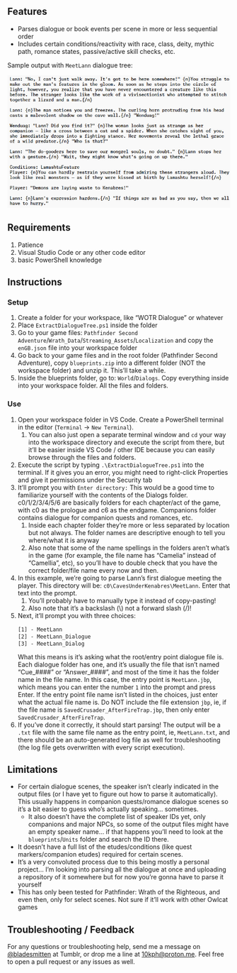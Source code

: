 ## Features

- Parses dialogue or book events per scene in more or less sequential order
- Includes certain conditions/reactivity with race, class, deity, mythic path, romance states, passive/active skill checks, etc.

Sample output with `MeetLann` dialogue tree:

![](https://github.com/tencurse/WOTR-Dialogue-Parser/blob/main/Pasted%20image%2020240815093652.png)

## Requirements

1. Patience
2. Visual Studio Code or any other code editor
3. basic PowerShell knowledge

## Instructions

### Setup

1. Create a folder for your workspace, like “WOTR Dialogue” or whatever
2. Place `ExtractDialogueTree.ps1` inside the folder
3. Go to your game files: `Pathfinder Second Adventure`/`Wrath_Data`/`Streaming_Assets`/`Localization` and copy the `enGB.json` file into your workspace folder
4. Go back to your game files and in the root folder (Pathfinder Second Adventure), copy `blueprints.zip` into a different folder (NOT the workspace folder) and unzip it. This’ll take a while.
5. Inside the blueprints folder, go to: `World`/`Dialogs`. Copy everything inside into your workspace folder. All the files and folders.

### Use

1. Open your workspace folder in VS Code. Create a PowerShell terminal in the editor (`Terminal` → `New Terminal`).
      1. You can also just open a separate terminal window and `cd` your way into the workspace directory and execute the script from there, but it’ll be easier inside VS Code / other IDE because you can easily browse through the files and folders.
2. Execute the script by typing `.\ExtractDialogueTree.ps1` into the terminal. If it gives you an error, you might need to right-click Properties and give it permissions under the Security tab
3. It’ll prompt you with `Enter directory:`
    This would be a good time to familiarize yourself with the contents of the Dialogs folder. c0/1/2/3/4/5/6 are basically folders for each chapter/act of the game, with c0 as the prologue and c6 as the endgame. Companions folder contains dialogue for companion quests and romances, etc.
      1. Inside each chapter folder they’re more or less separated by location but not always. The folder names are descriptive enough to tell you where/what it is anyway
      2. Also note that some of the name spellings in the folders aren’t what’s in the game (for example, the file name has “Camelia” instead of “Camellia”, etc), so you’ll have to double check that you have the correct folder/file name every now and then.
4. In this example, we’re going to parse Lann’s first dialogue meeting the player. This directory will be: `c0\CavesUnderKenabres\MeetLann`. Enter that text into the prompt.
      1. You’ll probably have to manually type it instead of copy-pasting!
      2. Also note that it’s a backslash (\\) not a forward slash (/)!
5. Next, it’ll prompt you with three choices:
   ```
   [1] - MeetLann
   [2] - MeetLann_Dialogue
   [3] - MeetLann_Dialog
   ```
   What this means is it’s asking what the root/entry point dialogue file is. Each dialogue folder has one, and it’s usually the file that isn’t named “Cue\_####” or “Answer\_####”, and most of the time it has the folder name in the file name.
   In this case, the entry point is `MeetLann.jbp`, which means you can enter the number `1` into the prompt and press Enter.
   If the entry point file name isn’t listed in the choices, just enter what the actual file name is. Do NOT include the file extension `jbp`, ie, if the file name is `SavedCrusader_AfterFireTrap.jbp`, then only enter `SavedCrusader_AfterFireTrap`.
6. If you’ve done it correctly, it should start parsing! The output will be a `.txt` file with the same file name as the entry point, ie, `MeetLann.txt`, and there should be an auto-generated log file as well for troubleshooting (the log file gets overwritten with every script execution).

## Limitations

- For certain dialogue scenes, the speaker isn’t clearly indicated in the output files (or I have yet to figure out how to parse it automatically). This usually happens in companion quests/romance dialogue scenes so it’s a bit easier to guess who’s actually speaking... sometimes.
  - It also doesn’t have the complete list of speaker IDs yet, only companions and major NPCs, so some of the output files might have an empty speaker name... if that happens you’ll need to look at the `blueprints`/`Units` folder and search the ID there.
- It doesn’t have a full list of the etudes/conditions (like quest markers/companion etudes) required for certain scenes.
- It’s a very convoluted process due to this being mostly a personal project… I’m looking into parsing all the dialogue at once and uploading a repository of it somewhere but for now you’re gonna have to parse it yourself
- This has only been tested for Pathfinder: Wrath of the Righteous, and even then, only for select scenes. Not sure if it’ll work with other Owlcat games

## Troubleshooting / Feedback

For any questions or troubleshooting help, send me a message on [@bladesmitten](https://bladesmitten.tumblr.com/) at Tumblr, or drop me a line at 10kph@proton.me. Feel free to open a pull request or any issues as well.
